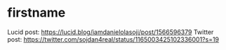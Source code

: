 # firstname
Lucid post: https://lucid.blog/iamdanielolasoji/post/1566596379
Twitter post: https://twitter.com/sojdan4real/status/1165003425102336001?s=19
